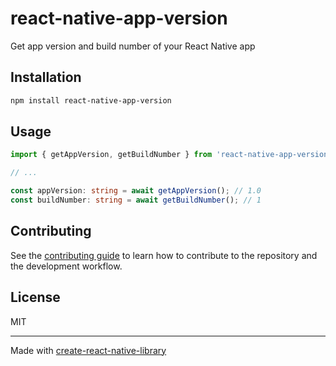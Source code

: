 # react-native-app-version

Get app version and build number of your React Native app

## Installation

```sh
npm install react-native-app-version
```

## Usage

```ts
import { getAppVersion, getBuildNumber } from 'react-native-app-version';

// ...

const appVersion: string = await getAppVersion(); // 1.0
const buildNumber: string = await getBuildNumber(); // 1
```

## Contributing

See the [contributing guide](CONTRIBUTING.md) to learn how to contribute to the repository and the development workflow.

## License

MIT

---

Made with [create-react-native-library](https://github.com/callstack/react-native-builder-bob)

